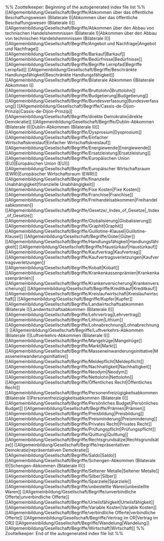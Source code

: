 %% Zoottelkeeper: Beginning of the autogenerated index file list  %%
 [[Allgemeinbildung/Gesellschaft/Begriffe/Abkommen über das öffentliche Beschaffungswesen (Bilaterale I)|Abkommen über das öffentliche Beschaffungswesen (Bilaterale I)]]
 [[Allgemeinbildung/Gesellschaft/Begriffe/Abkommen über den Abbau von technischen Handelshemmnissen (Bilaterale I)|Abkommen über den Abbau von technischen Handelshemmnissen (Bilaterale I)]]
 [[Allgemeinbildung/Gesellschaft/Begriffe/Angebot und Nachfrage|Angebot und Nachfrage]]
 [[Allgemeinbildung/Gesellschaft/Begriffe/Barkauf|Barkauf]]
 [[Allgemeinbildung/Gesellschaft/Begriffe/Bedürfnisse|Bedürfnisse]]
 [[Allgemeinbildung/Gesellschaft/Begriffe/Begriffe Lernpfad|Begriffe Lernpfad]]
 [[Allgemeinbildung/Gesellschaft/Begriffe/Beschränkte Handlungsfähigkeit|Beschränkte Handlungsfähigkeit]]
 [[Allgemeinbildung/Gesellschaft/Begriffe/Bilaterale Abkommen I|Bilaterale Abkommen I]]
 [[Allgemeinbildung/Gesellschaft/Begriffe/Bruttolohn|Bruttolohn]]
 [[Allgemeinbildung/Gesellschaft/Begriffe/Budgetierung|Budgetierung]]
 [[Allgemeinbildung/Gesellschaft/Begriffe/Bundesverfassung|Bundesverfassung]]
 [[Allgemeinbildung/Gesellschaft/Begriffe/Cassis-de-Dijon-Prinzip|Cassis-de-Dijon-Prinzip]]
 [[Allgemeinbildung/Gesellschaft/Begriffe/direkte Demokratie|direkte Demokratie]]
 [[Allgemeinbildung/Gesellschaft/Begriffe/Dublin-Abkommen (Bilaterale II)|Dublin-Abkommen (Bilaterale II)]]
 [[Allgemeinbildung/Gesellschaft/Begriffe/Dysprosium|Dysprosium]]
 [[Allgemeinbildung/Gesellschaft/Begriffe/Einfacher Wirtschaftskreislauf|Einfacher Wirtschaftskreislauf]]
 [[Allgemeinbildung/Gesellschaft/Begriffe/Energiewende|Energiewende]]
 [[Allgemeinbildung/Gesellschaft/Begriffe/Ersatzleistung|Ersatzleistung]]
 [[Allgemeinbildung/Gesellschaft/Begriffe/Europäischen Union (EU)|Europäischen Union (EU)]]
 [[Allgemeinbildung/Gesellschaft/Begriffe/Europäischer Wirtschaftsraum (EWR)|Europäischer Wirtschaftsraum (EWR)]]
 [[Allgemeinbildung/Gesellschaft/Begriffe/finanzielle Unabhängigkeit|finanzielle Unabhängigkeit]]
 [[Allgemeinbildung/Gesellschaft/Begriffe/Fixe Kosten|Fixe Kosten]]
 [[Allgemeinbildung/Gesellschaft/Begriffe/Franchise|Franchise]]
 [[Allgemeinbildung/Gesellschaft/Begriffe/Freihandelsabkommen|Freihandelsabkommen]]
 [[Allgemeinbildung/Gesellschaft/Begriffe/Gesetze/_Index_of_Gesetze|_Index_of_Gesetze]]
 [[Allgemeinbildung/Gesellschaft/Begriffe/Globalisierung|Globalisierung]]
 [[Allgemeinbildung/Gesellschaft/Begriffe/Graphit|Graphit]]
 [[Allgemeinbildung/Gesellschaft/Begriffe/Guillotine-Klausel|Guillotine-Klausel]]
 [[Allgemeinbildung/Gesellschaft/Begriffe/Güter|Güter]]
 [[Allgemeinbildung/Gesellschaft/Begriffe/Handlungsfähigkeit|Handlungsfähigkeit]]
 [[Allgemeinbildung/Gesellschaft/Begriffe/Haustürkauf|Haustürkauf]]
 [[Allgemeinbildung/Gesellschaft/Begriffe/Kaufvertrag|Kaufvertrag]]
 [[Allgemeinbildung/Gesellschaft/Begriffe/Kaufvertragsverletzungen|Kaufvertragsverletzungen]]
 [[Allgemeinbildung/Gesellschaft/Begriffe/Kobalt|Kobalt]]
 [[Allgemeinbildung/Gesellschaft/Begriffe/Krankenkassenprämien|Krankenkassenprämien]]
 [[Allgemeinbildung/Gesellschaft/Begriffe/Krankenversicherung|Krankenversicherung]]
 [[Allgemeinbildung/Gesellschaft/Begriffe/Kreditkauf|Kreditkauf]]
 [[Allgemeinbildung/Gesellschaft/Begriffe/Kreislaufwirtschaft|Kreislaufwirtschaft]]
 [[Allgemeinbildung/Gesellschaft/Begriffe/Kupfer|Kupfer]]
 [[Allgemeinbildung/Gesellschaft/Begriffe/Landwirtschaftsabkommen (Bilaterale I)|Landwirtschaftsabkommen (Bilaterale I)]]
 [[Allgemeinbildung/Gesellschaft/Begriffe/Lehrvertrag|Lehrvertrag]]
 [[Allgemeinbildung/Gesellschaft/Begriffe/Lithium|Lithium]]
 [[Allgemeinbildung/Gesellschaft/Begriffe/Lohnabrechnung|Lohnabrechnung]]
 [[Allgemeinbildung/Gesellschaft/Begriffe/Luftverkehrs-Abkommen (Bilaterale I)|Luftverkehrs-Abkommen (Bilaterale I)]]
 [[Allgemeinbildung/Gesellschaft/Begriffe/Mangelrüge|Mangelrüge]]
 [[Allgemeinbildung/Gesellschaft/Begriffe/Markt|Markt]]
 [[Allgemeinbildung/Gesellschaft/Begriffe/Masseneinwanderungsinitiative|Masseneinwanderungsinitiative]]
 [[Allgemeinbildung/Gesellschaft/Begriffe/Meldepflicht|Meldepflicht]]
 [[Allgemeinbildung/Gesellschaft/Begriffe/Nachhaltigkeit|Nachhaltigkeit]]
 [[Allgemeinbildung/Gesellschaft/Begriffe/Neodym|Neodym]]
 [[Allgemeinbildung/Gesellschaft/Begriffe/Nettolohn|Nettolohn]]
 [[Allgemeinbildung/Gesellschaft/Begriffe/Öffentliches Recht|Öffentliches Recht]]
 [[Allgemeinbildung/Gesellschaft/Begriffe/Personenfreizügigkeitsabkommen (Bilaterale I)|Personenfreizügigkeitsabkommen (Bilaterale I)]]
 [[Allgemeinbildung/Gesellschaft/Begriffe/Persönliches Budget|Persönliches Budget]]
 [[Allgemeinbildung/Gesellschaft/Begriffe/Prämien|Prämien]]
 [[Allgemeinbildung/Gesellschaft/Begriffe/Preisbildung|Preisbildung]]
 [[Allgemeinbildung/Gesellschaft/Begriffe/Preisminderung|Preisminderung]]
 [[Allgemeinbildung/Gesellschaft/Begriffe/Privates Recht|Privates Recht]]
 [[Allgemeinbildung/Gesellschaft/Begriffe/Prüfungspflicht|Prüfungspflicht]]
 [[Allgemeinbildung/Gesellschaft/Begriffe/Quittung|Quittung]]
 [[Allgemeinbildung/Gesellschaft/Begriffe/Rechtsgrundsätze|Rechtsgrundsätze]]
 [[Allgemeinbildung/Gesellschaft/Begriffe/repräsentativen Demokratie|repräsentativen Demokratie]]
 [[Allgemeinbildung/Gesellschaft/Begriffe/Saldo|Saldo]]
 [[Allgemeinbildung/Gesellschaft/Begriffe/Schengen-Abkommen (Bilaterale II)|Schengen-Abkommen (Bilaterale II)]]
 [[Allgemeinbildung/Gesellschaft/Begriffe/Seltener Metalle|Seltener Metalle]]
 [[Allgemeinbildung/Gesellschaft/Begriffe/Silber|Silber]]
 [[Allgemeinbildung/Gesellschaft/Begriffe/Sparziele|Sparziele]]
 [[Allgemeinbildung/Gesellschaft/Begriffe/unbestellte Waren|unbestellte Waren]]
 [[Allgemeinbildung/Gesellschaft/Begriffe/unverbindliche Offerte|unverbindliche Offerte]]
 [[Allgemeinbildung/Gesellschaft/Begriffe/Urteilsfähigkeit|Urteilsfähigkeit]]
 [[Allgemeinbildung/Gesellschaft/Begriffe/Variable Kosten|Variable Kosten]]
 [[Allgemeinbildung/Gesellschaft/Begriffe/verbindliche Offerte|verbindliche Offerte]]
 [[Allgemeinbildung/Gesellschaft/Begriffe/Vertrag im OR|Vertrag im OR]]
 [[Allgemeinbildung/Gesellschaft/Begriffe/Wandelung|Wandelung]]
 [[Allgemeinbildung/Gesellschaft/Begriffe/Wirtschaft|Wirtschaft]]
%% Zoottelkeeper: End of the autogenerated index file list  %%
